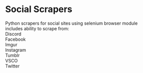 # Social Scrapers
Python scrapers for social sites using selenium browser module    
includes ability to scrape from:  
Discord  
Facebook  
Imgur  
Instagram  
Tumblr  
VSCO  
Twitter
